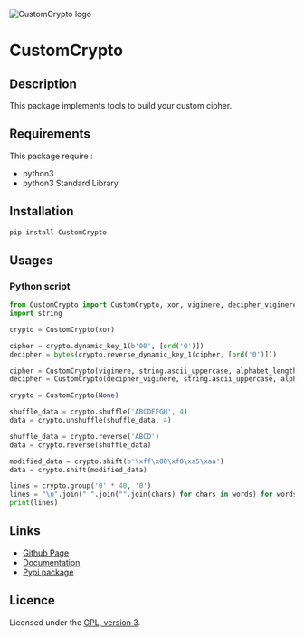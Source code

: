 ![CustomCrypto logo](https://mauricelambert.github.io/info/python/security/CustomCrypto_small_background.png "CustomCrypto logo")

# CustomCrypto

## Description

This package implements tools to build your custom cipher.

## Requirements

This package require :
 - python3
 - python3 Standard Library

## Installation
```bash
pip install CustomCrypto
```

## Usages

### Python script

```python
from CustomCrypto import CustomCrypto, xor, viginere, decipher_viginere
import string

crypto = CustomCrypto(xor)

cipher = crypto.dynamic_key_1(b'00', [ord('0')])
decipher = bytes(crypto.reverse_dynamic_key_1(cipher, [ord('0')]))

cipher = CustomCrypto(viginere, string.ascii_uppercase, alphabet_length=26).dynamic_key_2('ACCA', ('C', 'A'))
decipher = CustomCrypto(decipher_viginere, string.ascii_uppercase, alphabet_length=26).dynamic_key_2('CCCC', ('C', 'A'))

crypto = CustomCrypto(None)

shuffle_data = crypto.shuffle('ABCDEFGH', 4)
data = crypto.unshuffle(shuffle_data, 4)

shuffle_data = crypto.reverse('ABCD')
data = crypto.reverse(shuffle_data)

modified_data = crypto.shift(b'\xff\x00\xf0\xa5\xaa')
data = crypto.shift(modified_data)

lines = crypto.group('0' * 40, '0')
lines = "\n".join(" ".join("".join(chars) for chars in words) for words in lines)
print(lines)
```

## Links

 - [Github Page](https://github.com/mauricelambert/CustomCrypto/)
 - [Documentation](https://mauricelambert.github.io/info/python/security/CustomCrypto.html)
 - [Pypi package](https://pypi.org/project/CustomCrypto/)

## Licence

Licensed under the [GPL, version 3](https://www.gnu.org/licenses/).
